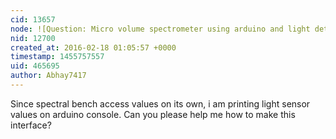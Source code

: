 ```yaml
---
cid: 13657
node: ![Question: Micro volume spectrometer using arduino and light detecting resistor.](../notes/Abhay7417/02-17-2016/question-micro-volume-spectrometer-using-arduino-and-light-detecting-resistor)
nid: 12700
created_at: 2016-02-18 01:05:57 +0000
timestamp: 1455757557
uid: 465695
author: Abhay7417
---
```


Since spectral bench access values on its own, i am printing light sensor values on arduino console. Can you please help me how to make this interface?